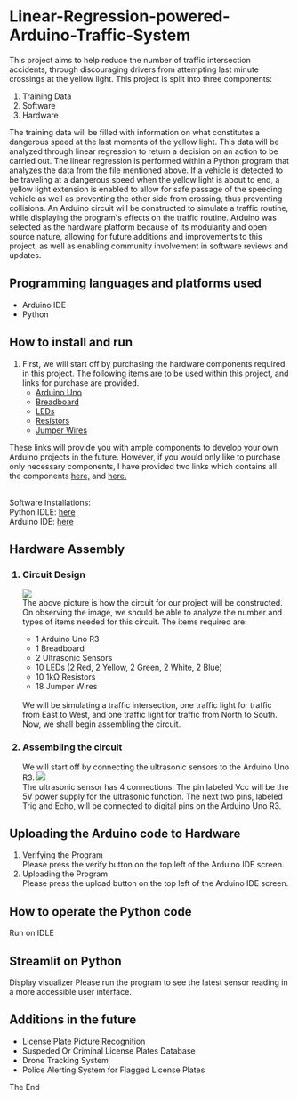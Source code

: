 # Linear-Regression-powered-Arduino-Traffic-System
This project aims to help reduce the number of traffic intersection accidents, through discouraging drivers from attempting last minute crossings at the yellow light. This project is split into three components:
<ol>
<li>
Training Data
</li>
<li>
Software
</li>
<li>
Hardware
</li>
</ol>
The training data will be filled with information on what constitutes a dangerous speed at the last moments of the yellow light. This data will be analyzed through linear regression to return a decision on an action to be carried out. The linear regression is performed within a Python program that analyzes the data from the file mentioned above. If a vehicle is detected to be traveling at a dangerous speed when the yellow light is about to end, a yellow light extension is enabled to allow for safe passage of the speeding vehicle as well as preventing the other side from crossing, thus preventing collisions. An Arduino circuit will be constructed to simulate a traffic routine, while displaying the program's effects on the traffic routine. Arduino was selected as the hardware platform because of its modularity and open source nature, allowing for future additions and improvements to this project, as well as enabling community involvement in software reviews and updates.

## Programming languages and platforms used
<ul>
<li>
Arduino IDE
</li>
<li>
Python  
</li>
</ul>

## How to install and run
<ol>
  <li>
    First, we will start off by purchasing the hardware components required in this project. The following items are to be used within this project, and links for purchase are provided.
    <ul>
      <li>
        <a href="https://www.amazon.com/ATmega328P-Arduino-Compatible-Arduino-Voltage-Compatible/dp/B0CNH9D8VJ/ref=sr_1_5?crid=301KQH9GG8JPD&dib=eyJ2IjoiMSJ9.MazmhFfn-DF8W5oyX_S-tMmyamo23ZnK5izmXEoY4SOfPqgwi8JSG4-FEPokno20LZv03zfQbFBrypHp7Um6U6mwDdOrOkMl2Ac6f2FPei99js0rVjgCa9FqnsxgtiAH-d4-L6BTfAUsJKq2F09z6IARVX2FcwoUSJo4dWlLtuxf32HjaWEx9zM3BN8psAVWZdx-PVEN9n_1cSUszzuojIrZqbJ-CraA9VLVmE6XM4t5oxSxRSavowwq8OhPbTkqh5dMokyiav3mesFF8fyUeoeh_tgq3AEitnEVD0ZZE2k.t2Hit73Zz3B-NPn_m05W4vKW-4jQRrRoKmpqbqZZaUw&dib_tag=se&keywords=arduino+uno+r3&qid=1716607435&s=electronics&sprefix=arduino+uno+r3%2Celectronics%2C217&sr=1-5">Arduino Uno</a>
      </li>
      <li>
        <a href="https://www.amazon.com/DEYUE-breadboard-Set-Prototype-Board/dp/B07LFD4LT6/ref=sr_1_3?crid=24ZV8GYXJCE5X&dib=eyJ2IjoiMSJ9.0XjhQpvsxVGvVwki4XDjTdziZtM7NtJzJKlf3z7Il1QmzRSz_j9yeoNHP2hXpFnmgeCc4MOwWlHv2ezk8d1UJuR5fH1-r-5-Q2f62ZiWHZz8mkZT27zlzVrO9uzGhQ1HCKFJpLOUruIqnFm-ZAPDkOTnRmZCbFvzN_L5GNxmUIXYXelAoI3YuUMhzgI9-B3D3ZKmKurZ67hhL97GEwuQRUQbhUPHR__oj6UCzMjmDsM.jK8x94-HZKVr9tUCIAAljNYZijbNrj7ZmfLcmO_7AGg&dib_tag=se&keywords=breadboard&qid=1717022815&sprefix=breadboard%2Caps%2C105&sr=8-3">Breadboard</a>
      </li>
      <li>
        <a href="https://www.amazon.com/MCIGICM-Circuit-Assorted-Science-Experiment/dp/B07PG84V17/ref=sr_1_3?dib=eyJ2IjoiMSJ9.b7ufUOS8MkW6Hm7aEmixGNbvN1ezApUaqucbPDD4HeBIzkA25YUIp5ZJJtzq8H9E9bTt3kPL8sVLBKUkVO8OdIYjwy73Q2Wu_cA3pTsKAZRSkMsvVRVd72OEFWMeK2EZiuMQ9TjT3A6DC63Unc4hQ5gkXPYISbbpKzKYiwy_E9yCHqWiUMTyWRbTZzIWk0hSPkRury-qObKYuiLQHOty-nGZwNI6WtHQo45LcWqt0Lo.UoAm4TrwEVEGWTLQbBMnPAa8sU4yNN58YdN0Nq0zAt0&dib_tag=se&keywords=led%2Barduino&qid=1716771681&sr=8-3&th=1">LEDs</a>
      </li>
      <li>
        <a href="https://www.amazon.com/Resistors-Assortment-Tolerance-Excellently-Breadboards/dp/B07D2Z45CG/ref=sr_1_3?crid=HVZ7MF2HYZ48&dib=eyJ2IjoiMSJ9.NkKUS8ov2i3GlBJLPLMMHxZ9Q0psaPXkJQdAAbDEu3Xvqn_2_5a1KLkVUcKNSCmVywiPR-9bcmGI-QbR7JHrIL7XKWFfNHluUqIr_zBHzUfCTM0l98KgN1h06mLgwMzPJchhbsJVoplyDk89IboM16xaVGHA1Dgea768HupZKXv9xmN1flPdSTRq6irSuyUdk259XjwRJuomsplNw2XdI8ESU6JF73ythoQHTA_HIr4._iicuXApAkztkvDy8owN4ImVy5ZUfFEpMKf-psij17g&dib_tag=se&keywords=arduino+resistors&qid=1716771842&sprefix=arduino+resistors%2Caps%2C109&sr=8-3">Resistors</a>
      </li>
      <li>
        <a href="https://www.amazon.com/Elegoo-EL-CP-004-Multicolored-Breadboard-arduino/dp/B01EV70C78/ref=sr_1_3?crid=22L7ZG39IF9BB&dib=eyJ2IjoiMSJ9.tjHxIQLJsk16_0YVtUGN6aqwkJL6hCuidHoQKI-5vjtAbcUgEXc1QlyA-u9wgMq1wuzWBSEktVpkES_WXYoLPKRPeoMZ_ocMmyMZL_sAF84FFbZk8OarpZdLajR7eha1KoReeCWebPvBNv8hagoolVYMz6imh2GBju0rQ8QLSeyEGFQE3olMW6EqxuKdR_hIx4MhjoehNI22LmQq7FYTAxrBJJ_QlHhBXnhGHD9UCZOjtee6UPo-YzjBOFwrYXAnypPAtpI1hQSLdbE84a0u6ISHnYanqEkiDLU1S_WCl_k.jAdH5ExcokVXXo2SExEjZaqlWRyIHHUh5MycKXGlN3M&dib_tag=se&keywords=arduino+jumper+wires&qid=1716771996&s=electronics&sprefix=arduino+jumper+wires%2Celectronics%2C103&sr=1-3">Jumper Wires</a>
      </li>
    </ul>
  </li>
</ol>
These links will provide you with ample components to develop your own Arduino projects in the future. However, if you would only like to purchase only necessary components, I have provided two links which contains all the components <a href="https://www.amazon.com/ELEGOO-Starter-Tutorial-Compatible-Official/dp/B01DGD2GAO/ref=sr_1_6?crid=3HA2POT1HH3K8&dib=eyJ2IjoiMSJ9.3XHFL9OmzekFEUMRY5K2AiEfMKfKczWMZNuDBQjgbkdbusYGfNhLUab0ubEPpN2CLsRSw-cRDL4_KULt7OIQZDNIjd2qcE4-ZQxq7dEa6P8d0hv6g6nh9UwNwThDrS_mpLJVi3FaPxS7abQoR5vm1FJrcUsBoiRS7KjxF8tXK1E_BOcy5YTbJ7aT51VNsrbJSMBVe9jn7s0tVkjgiJHSKgTGALyGoVERbPqtfToR94I.3bnUYphXJdK9_Z7VPmYoaUG20kAgZY4alalE7r7ELxU&dib_tag=se&keywords=arduino+set&qid=1717023169&sprefix=arduino+set%2Caps%2C94&sr=8-6">here,</a> and <a href="https://www.amazon.com/WWZMDiB-HC-SR04-Ultrasonic-Distance-Measuring/dp/B0B1MJJLJP/ref=sr_1_4?crid=CM0CMPV2T2XB&dib=eyJ2IjoiMSJ9.E2SIkElJhtFWCJCHL5Q6YwwtxyRhETnroFHfs4vAAJODiudL5DQ5XWsGLO8SrIjE0JxzpGDVqTVQ1FoTTNDt5ypj1E1RjN3u0jCxepAAUDaZ2wISH9mwi1WyMutVsjsnBkZaNNhML0sVAGAq60QrYva7RS5xVlqkWqdUxB8uvGKKBdLYVTm4wGW1LOG6YB8zPKREUQlLvSuZoGjnAnR7OBhxXAZBVeKiLwFI33_dLE07kxqh5c5ikTs7o7z9yJG2mIEZUlMC1GL_3C4ON95tK140rRLV9TB0aALvfzprx7A.ZeX_KoRGiA3zarfbFBxXYorY068Lf4EB-m2S0UGTgpA&dib_tag=se&keywords=arduino+ultrasonic&qid=1717023250&sprefix=%2Caps%2C116&sr=8-4">here.</a><br><br>

Software Installations:<br>
Python IDLE: <a href="https://www.python.org/downloads/">here</a><br>
Arduino IDE: <a href="https://www.arduino.cc/en/software">here</a>

## Hardware Assembly
<ol>
  <h3><li>Circuit Design</li></h3>
     <img src="https://github.com/Khant-Khine/Linear-Regression-powered-Arduino-Traffic-System/assets/155600182/3e85be32-5e0f-470b-984e-01f715013973"><br>
  The above picture is how the circuit for our project will be constructed. On observing the image, we should be able to analyze the number and types of items needed for this circuit. The items required are:
  <ul>
    <li>1 Arduino Uno R3</li>
    <li>1 Breadboard</li>
    <li>2 Ultrasonic Sensors</li>
    <li>10 LEDs (2 Red, 2 Yellow, 2 Green, 2 White, 2 Blue)</li>
    <li>10 1kΩ Resistors</li>
    <li>18 Jumper Wires</li>
  </ul>
  <br>
  We will be simulating a traffic intersection, one traffic light for traffic from East to West, and one traffic light for traffic from North to South. Now, we shall begin assembling the circuit.<br>
  <h3><li>Assembling the circuit</li></h3>
  We will start off by connecting the ultrasonic sensors to the Arduino Uno R3.
  <img src="https://github.com/Khant-Khine/Linear-Regression-powered-Arduino-Traffic-System/assets/155600182/19e2467f-3d45-415c-b969-442d8539af59">
  <br>
  The ultrasonic sensor has 4 connections. The pin labeled Vcc will be the 5V power supply for the ultrasonic function. The next two pins, labeled Trig and Echo, will be connected to digital pins on the Arduino Uno R3. 
</ol>

## Uploading the Arduino code to Hardware
<ol>
  <li>Verifying the Program</li>
  Please press the verify button on the top left of the Arduino IDE screen.
  <li>Uploading the Program</li>
  Please press the upload button on the top left of the Arduino IDE screen.
</ol>

## How to operate the Python code
Run on IDLE

## Streamlit on Python
Display visualizer
Please run the program to see the latest sensor reading in a more accessible user interface.

## Additions in the future
<ul>
  <li>License Plate Picture Recognition</li>
  <li>Suspeded Or Criminal License Plates Database</li>
  <li>Drone Tracking System</li>
  <li>Police Alerting System for Flagged License Plates</li>
</ul>
The End
